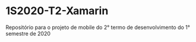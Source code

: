 # 1S2020-T2-Xamarin
Repositório para o projeto de mobile do 2° termo de desenvolvimento do 1° semestre de 2020
